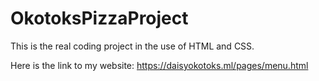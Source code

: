 # OkotoksPizzaProject
This is the real coding project in the use of HTML and CSS.

Here is the link to my website:
https://daisyokotoks.ml/pages/menu.html
